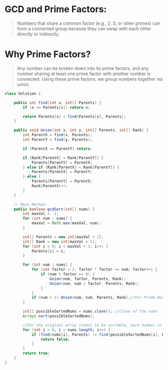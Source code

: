 # GCD and Prime Factors:
  >Numbers that share a common factor (e.g., 2, 3, or other primes) can form a connected group because they can swap with each other directly or indirectly.

# Why Prime Factors?
  >Any number can be broken down into its prime factors, and any number sharing at least one prime factor with another number is connected.
  >Using these prime factors, we group numbers together via union.

```java
class Solution {

    public int find(int x, int[] Parents) {
        if (x == Parents[x]) return x;

        return Parents[x] = find(Parents[x], Parents);
    }

    public void Union(int x, int y, int[] Parents, int[] Rank) {
        int ParentX = find(x, Parents);
        int ParentY = find(y, Parents);

        if (ParentX == ParentY) return;

        if (Rank[ParentX] > Rank[ParentY]) {
            Parents[ParentY] = ParentX;
        } else if (Rank[ParentX] < Rank[ParentY]) {
            Parents[ParentX] = ParentY;
        } else {
            Parents[ParentY] = ParentX;
            Rank[ParentX]++;
        }
    }

    // Main Method
    public boolean gcdSort(int[] nums) {
        int maxVal = -1;
        for (int num : nums) {
            maxVal = Math.max(maxVal, num);
        }

        int[] Parents = new int[maxVal + 1];
        int[] Rank = new int[maxVal + 1];
        for (int i = 0; i < maxVal + 1; i++) {
            Parents[i] = i;
        }

        for (int num : nums) {
            for (int factor = 2; factor * factor <= num; factor++) {
                if (num % factor == 0) {
                    Union(num, factor, Parents, Rank);
                    Union(num, num / factor, Parents, Rank);
                }
            }
            if (num > 1) Union(num, num, Parents, Rank);//For Prime Number
        }

        int[] possibleSortedNums = nums.clone(); //Clone of the nums
        Arrays.sort(possibleSortedNums);

        //For the original array (nums) to be sortable, each number in nums must belong to the same group (connected component) as its position in the sorted array.
        for (int i = 0; i < nums.length; i++) {
            if (find(nums[i], Parents) != find(possibleSortedNums[i], Parents)) {
                return false;
            }
        }
        return true;
    }
}

```
